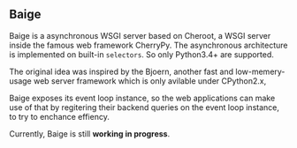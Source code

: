 ## Baige 

Baige is a asynchronous WSGI server based on Cheroot, a WSGI server inside the famous web framework CherryPy. The asynchronous architecture is implemented on built-in `selectors`. So only Python3.4+ are supported.

The original idea was inspired by the Bjoern, another fast and low-memery-usage web server framework which is only avilable under CPython2.x, 

Baige exposes its event loop instance, so the web applications can make use of that by regitering their backend queries on the event loop instance, to try to enchance effiency.

Currently, Baige is still **working in progress**.
